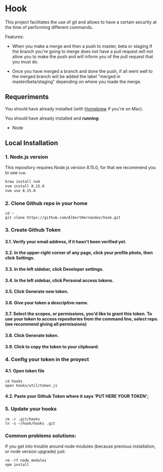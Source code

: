 # Hook

This project facilitates the use of git and allows to have a certain security at the time of performing different commands.

Features:

- When you make a merge and then a push to master, beta or staging if the branch you're going to merge does not have a pull request will not allow you to make the push and will inform you of the pull request that you must do.

- Once you have merged a branch and done the push, if all went well to the merged branch will be added the label "merged in master/beta/staging" depending on where you made the merge.


## Requeriments

You should have already installed (with [Homebrew](http://brew.sh) if you're on Mac).

You should have already installed and **running**:

- Node 

## Local Installation

### 1. Node.js version

This repository requires Node.js version 8.15.0, for that we recommend you to use `nvm`.

```bash
brew install nvm
nvm install 8.15.0
nvm use 8.15.0
```

### 2. Clone Github repo in your home

```
cd ~
git clone https://github.com/AlbertHernandez/hook.git
```

### 3. Create Github Token

#### 3.1. Verify your email address, if it hasn't been verified yet.

#### 3.2. In the upper-right corner of any page, click your profile photo, then click Settings.

#### 3.3. In the left sidebar, click Developer settings.

#### 3.4. In the left sidebar, click Personal access tokens.

#### 3.5. Click Generate new token.

#### 3.6. Give your token a descriptive name.

#### 3.7. Select the scopes, or permissions, you'd like to grant this token. To use your token to access repositories from the command line, select repo. (we recommend giving all permissions)

#### 3.8. Click Generate token.

#### 3.9. Click  to copy the token to your clipboard.

### 4. Config your token in the proyect

#### 4.1. Open token file

```
cd hooks
open hooks/util/token.js
```

#### 4.2. Paste your Github Token where it says 'PUT HERE YOUR TOKEN';

### 5. Update your hooks

```
rm -r .git/hooks
ln -s ~/hook/hooks .git
```

### Common problems solutions:

If you get into trouble around node modules (because previous installation, or node version upgrade) just:

```
rm -rf node_modules
npm install
```
